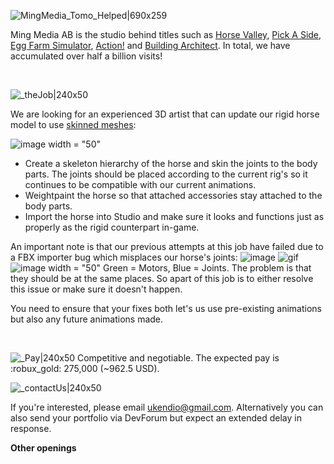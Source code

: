 ![MingMedia_Tomo_Helped|690x259](upload://pGhF8fLQQ6AtznS4cb2smsUATP7.png) 

Ming Media AB is the studio behind titles such as [Horse Valley](https://www.roblox.com/games/2830250344/Horse-Valley-BETA),  [Pick A Side](https://www.roblox.com/games/663655429/Pick-A-Side), [Egg Farm Simulator](https://www.roblox.com/games/1828509885/AUTO-EGGS-Egg-Farm-Simulator), [Action!](https://www.roblox.com/games/1069607513/Action) and [Building Architect](https://www.roblox.com/games/5857383913/ITALY-Building-Architect?refPageId=00371d12-71b1-4519-b06a-3620dbf5328e). In total, we have accumulated over half a billion visits!

<br/>

![_theJob|240x50](upload://ymXAIB4swTCbC1ADvnSKgfgFhsZ.png) 

We are looking for an experienced 3D artist that can update our rigid horse model to use [skinned meshes](https://devforum.roblox.com/t/skinned-meshparts-are-live/831011):

![image width = "50"](https://user-images.githubusercontent.com/68000848/120935594-d3f7e500-c703-11eb-9720-b7b99e16b937.png)

 - Create a skeleton hierarchy of the horse and skin the joints to the body parts. The joints should be placed according to the current rig's so it continues to be compatible with our current animations. 
 - Weightpaint the horse so that attached accessories stay attached to the body parts.
 - Import the horse into Studio and make sure it looks and functions just as properly as the rigid counterpart in-game. 

An important note is that our previous attempts at this job have failed due to a FBX importer bug which misplaces our horse's joints:
![image](https://user-images.githubusercontent.com/68000848/120935704-44066b00-c704-11eb-96b1-6c2bd99d5e65.png)
![gif](https://doy2mn9upadnk.cloudfront.net/uploads/default/original/4X/3/d/0/3d04a83ca38d3881e9cf39c51dec26bd4dd1e259.gif)
![image width = "50"](https://user-images.githubusercontent.com/68000848/120935819-e3c3f900-c704-11eb-86c2-2e135f8be475.png)
Green = Motors, Blue = Joints. The problem is that they should be at the same places. So apart of this job is to either resolve this issue or make sure it doesn't happen.

You need to ensure that your fixes both let's us use pre-existing animations but also any future animations made.

</br>

![_Pay|240x50](upload://lmANzVG0Wpf4mHo0M7utyFEeNwb.png) 
Competitive and negotiable. The expected pay is :robux_gold: 275,000 (~962.5 USD).  

![_contactUs|240x50](upload://xPJ4B7nCFTQOLXvZRWfxx5Aujl4.png) 

If you're interested, please email [ ukendio@gmail.com](mailto:ukendio@gmail.com). Alternatively you can also send your portfolio via DevForum but expect an extended delay in response.

**Other openings**
